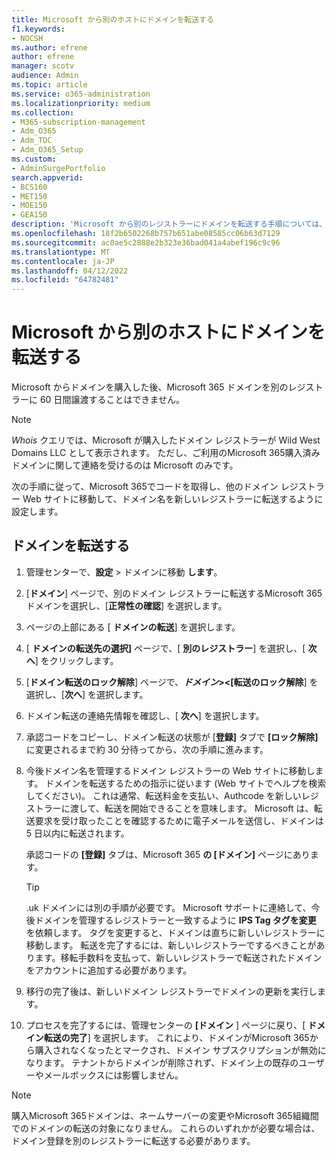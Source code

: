 ```yaml
---
title: Microsoft から別のホストにドメインを転送する
f1.keywords:
- NOCSH
ms.author: efrene
author: efrene
manager: scotv
audience: Admin
ms.topic: article
ms.service: o365-administration
ms.localizationpriority: medium
ms.collection:
- M365-subscription-management
- Adm_O365
- Adm_TOC
- Adm_O365_Setup
ms.custom:
- AdminSurgePortfolio
search.appverid:
- BCS160
- MET150
- MOE150
- GEA150
description: 'Microsoft から別のレジストラーにドメインを転送する手順については、こちらをご覧ください。 '
ms.openlocfilehash: 18f2b6502268b757b651abe08585cc06b63d7129
ms.sourcegitcommit: ac0ae5c2888e2b323e36bad041a4abef196c9c96
ms.translationtype: MT
ms.contentlocale: ja-JP
ms.lasthandoff: 04/12/2022
ms.locfileid: "64782481"
---
```

# <a name="transfer-a-domain-from-microsoft-to-another-host"></a>Microsoft から別のホストにドメインを転送する

Microsoft からドメインを購入した後、Microsoft 365 ドメインを別のレジストラーに 60 日間譲渡することはできません。

> [!NOTE]
> _Whois_ クエリでは、Microsoft が購入したドメイン レジストラーが Wild West Domains LLC として表示されます。 ただし、ご利用のMicrosoft 365購入済みドメインに関して連絡を受けるのは Microsoft のみです。

次の手順に従って、Microsoft 365でコードを取得し、他のドメイン レジストラー Web サイトに移動して、ドメイン名を新しいレジストラーに転送するように設定します。

## <a name="transfer-a-domain"></a>ドメインを転送する

1. 管理センターで、**設定** \> ドメインに移動 **します**。

2. [**ドメイン**] ページで、別のドメイン レジストラーに転送するMicrosoft 365 ドメインを選択し、[**正常性の確認**] を選択します。

3. ページの上部にある [ **ドメインの転送**] を選択します。

4. [ **ドメインの転送先の選択]** ページで、[ **別のレジストラー**] を選択し、[ **次へ**] をクリックします。

5. [**ドメイン転送のロック解除**] ページで、**_ドメイン_><[転送のロック解除**] を選択し、[**次へ**] を選択します。

6. ドメイン転送の連絡先情報を確認し、[ **次へ**] を選択します。

7. 承認コードをコピーし、ドメイン転送の状態が [**登録]** タブで **[ロック解除]** に変更されるまで約 30 分待ってから、次の手順に進みます。

8. 今後ドメイン名を管理するドメイン レジストラーの Web サイトに移動します。 ドメインを転送するための指示に従います (Web サイトでヘルプを検索してください)。 これは通常、転送料金を支払い、Authcode を新しいレジストラーに渡して、転送を開始できることを意味します。 Microsoft は、転送要求を受け取ったことを確認するために電子メールを送信し、ドメインは 5 日以内に転送されます。

    承認コードの **[登録]** タブは、Microsoft 365 **の [ドメイン]** ページにあります。

    > [!TIP]
    > .uk ドメインには別の手順が必要です。 Microsoft サポートに連絡して、今後ドメインを管理するレジストラーと一致するように **IPS Tag タグを変更** を依頼します。 タグを変更すると、ドメインは直ちに新しいレジストラーに移動します。 転送を完了するには、新しいレジストラーでするべきことがあります。移転手数料を支払って、新しいレジストラーで転送されたドメインをアカウントに追加する必要があります。

9. 移行の完了後は、新しいドメイン レジストラーでドメインの更新を実行します。

10. プロセスを完了するには、管理センターの **[ドメイン** ] ページに戻り、[ **ドメイン転送の完了**] を選択します。 これにより、ドメインがMicrosoft 365から購入されなくなったとマークされ、ドメイン サブスクリプションが無効になります。 テナントからドメインが削除されず、ドメイン上の既存のユーザーやメールボックスには影響しません。

> [!NOTE]
> 購入Microsoft 365ドメインは、ネームサーバーの変更やMicrosoft 365組織間でのドメインの転送の対象になりません。 これらのいずれかが必要な場合は、ドメイン登録を別のレジストラーに転送する必要があります。
